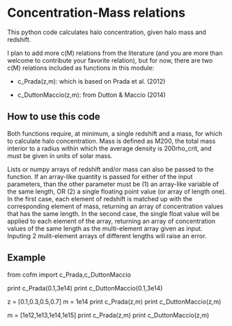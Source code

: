 Concentration-Mass relations
============================

This python code calculates halo concentration, given halo mass and redshift. 

I plan to add more c(M) relations from the literature (and you are more than welcome to contribute your favorite relation), but for now, there are two c(M) relations included as functions in this module:

- c_Prada(z,m): which is based on Prada et al. (2012)

- c_DuttonMaccio(z,m): from Dutton & Maccio (2014)


How to use this code
---------------------
Both functions require, at minimum, a single redshift and a mass, for which to calculate halo concentration. Mass is defined as M200, the total mass interior to a radius within which the average density is 200rho_crit, and must be given in units of solar mass. 

Lists or numpy arrays of redshift and/or mass can also be passed to the function. If an array-like quantity is passed for either of the input parameters, than the other parameter must be (1) an array-like variable of the same length, OR (2) a single floating point value (or array of length one). In the first case, each element of redshift is matched up with the corresponding element of mass, returning an array of concentration values that has the same length. In the second case, the single float value will be applied to each element of the array, returning an array of concentration values of the same length as the multi-element array given as input. Inputing 2 mulit-element arrays of different lengths will raise an error.


Example
-------
from cofm import c_Prada,c_DuttonMaccio

print c_Prada(0.1,3e14)
print c_DuttonMaccio(0.1,3e14)

z = [0.1,0.3,0.5,0.7]
m = 1e14
print c_Prada(z,m)
print c_DuttonMaccio(z,m)

m = [1e12,1e13,1e14,1e15]
print c_Prada(z,m)
print c_DuttonMaccio(z,m)

